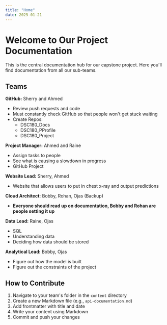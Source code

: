 ```yaml
---
title: "Home"
date: 2025-01-21
---
```


# Welcome to Our Project Documentation

This is the central documentation hub for our capstone project. Here you'll find documentation from all our sub-teams.

## Teams

**GitHub:** Sherry and Ahmed  
- Review push requests and code  
- Must constantly check GitHub so that people won't get stuck waiting  
- Create Repos:
  - DSC180_Docs  
  - DSC180_PProfile  
  - DSC180_Project  

**Project Manager:** Ahmed and Raine  
- Assign tasks to people  
- See what is causing a slowdown in progress  
- GitHub Project  

**Website Lead:** Sherry, Ahmed
- Website that allows users to put in chest x-ray and output predictions

**Cloud Architect:** Bobby, Rohan, Ojas (Backup)
- **Everyone should read up on documentation, Bobby and Rohan are people setting it up** 

**Data Lead:** Raine, Ojas
- SQL
- Understanding data
- Deciding how data should be stored

**Analytical Lead:** Bobby, Ojas
- Figure out how the model is built 
- Figure out the constraints of the project

## How to Contribute

1. Navigate to your team's folder in the `content` directory
2. Create a new Markdown file (e.g., `api-documentation.md`)
3. Add frontmatter with title and date
4. Write your content using Markdown
5. Commit and push your changes

